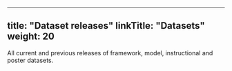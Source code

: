 
---
title: "Dataset releases"
linkTitle: "Datasets"
weight: 20
---

All current and previous releases of framework, model, instructional and poster datasets.

